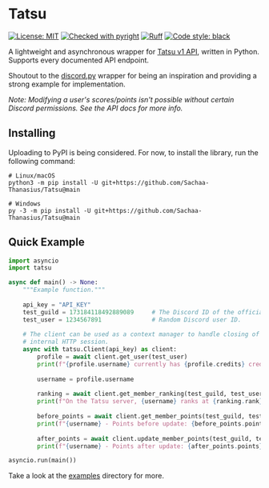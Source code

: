 # Tatsu
[![License: MIT](https://img.shields.io/github/license/Sachaa-Thanasius/Tatsu.svg)](https://opensource.org/licenses/MIT)
[![Checked with pyright](https://img.shields.io/badge/pyright-checked-informational.svg)](https://github.com/microsoft/pyright/)
[![Ruff](https://img.shields.io/endpoint?url=https://raw.githubusercontent.com/astral-sh/ruff/main/assets/badge/v2.json)](https://github.com/astral-sh/ruff)
[![Code style: black](https://img.shields.io/badge/code%20style-black-000000.svg)](https://github.com/ambv/black)

A lightweight and asynchronous wrapper for [Tatsu v1 API](https://tatsu.gg), written in Python. Supports every documented API endpoint.

Shoutout to the [discord.py](https://github.com/Rapptz/discord.py) wrapper for being an inspiration and providing a strong example for implementation.

*Note: Modifying a user's scores/points isn't possible without certain Discord permissions. See the API docs for more info.*

## Installing
Uploading to PyPI is being considered. For now, to install the library, run the following command:

```shell
# Linux/macOS
python3 -m pip install -U git+https://github.com/Sachaa-Thanasius/Tatsu@main

# Windows
py -3 -m pip install -U git+https://github.com/Sachaa-Thanasius/Tatsu@main
```

## Quick Example
```python
import asyncio
import tatsu

async def main() -> None:
    """Example function."""
    
    api_key = "API_KEY"
    test_guild = 173184118492889089     # The Discord ID of the official Tatsu server.
    test_user = 1234567891              # Random Discord user ID.
    
    # The client can be used as a context manager to handle closing of the
    # internal HTTP session.
    async with tatsu.Client(api_key) as client:
        profile = await client.get_user(test_user)
        print(f"{profile.username} currently has {profile.credits} credits and {profile.reputation} reputation.")
        
        username = profile.username
        
        ranking = await client.get_member_ranking(test_guild, test_user, "all")
        print(f"On the Tatsu server, {username} ranks at {ranking.rank} for all time.")
        
        before_points = await client.get_member_points(test_guild, test_user)
        print(f"{username} - Points before update: {before_points.points}")
        
        after_points = await client.update_member_points(test_guild, test_user, -10)
        print(f"{username} - Points after update: {after_points.points}")

asyncio.run(main())
```

Take a look at the [examples](./examples/) directory for more.